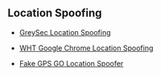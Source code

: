 ## Location Spoofing

- [GreySec Location Spoofing](https://greysec.net/showthread.php?tid=727)

- [WHT Google Chrome Location Spoofing](https://null-byte.wonderhowto.com/how-to/track-down-tinder-profile-with-location-spoofing-google-chrome-0182905)

- [Fake GPS GO Location Spoofer](https://play.google.com/store/apps/details?hl=en&id=com.incorporateapps.fakegps.fre)